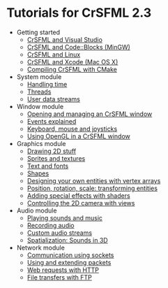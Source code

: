 # Tutorials for CrSFML 2.3

* Getting started
  * [CrSFML and Visual Studio](start-vc.md "CrSFML and Visual Studio")
  * [CrSFML and Code::Blocks (MinGW)](start-cb.md "CrSFML and Code::Blocks")
  * [CrSFML and Linux](start-linux.md "CrSFML and Linux")
  * [CrSFML and Xcode (Mac OS X)](start-osx.md "CrSFML and Mac OS X")
  * [Compiling CrSFML with CMake](compile-with-cmake.md "Compiling CrSFML with CMake")
* System module
  * [Handling time](system-time.md "Handling time")
  * [Threads](system-thread.md "Threads")
  * [User data streams](system-stream.md "User data streams")
* Window module
  * [Opening and managing an CrSFML window](window-window.md "Opening and managing an CrSFML window")
  * [Events explained](window-events.md "Events")
  * [Keyboard, mouse and joysticks](window-inputs.md "Real-time inputs")
  * [Using OpenGL in a CrSFML window](window-opengl.md "OpenGL")
* Graphics module
  * [Drawing 2D stuff](graphics-draw.md "Drawing 2D stuff")
  * [Sprites and textures](graphics-sprite.md "Sprites and textures")
  * [Text and fonts](graphics-text.md "Text and fonts")
  * [Shapes](graphics-shape.md "Shapes")
  * [Designing your own entities with vertex arrays](graphics-vertex-array.md "Designing your own entities with vertex arrays")
  * [Position, rotation, scale: transforming entities](graphics-transform.md "Position, rotation, scale: transforming entities")
  * [Adding special effects with shaders](graphics-shader.md "Adding special effects with shaders")
  * [Controlling the 2D camera with views](graphics-view.md "Controlling the 2D camera with views")
* Audio module
  * [Playing sounds and music](audio-sounds.md "Playing sounds and music")
  * [Recording audio](audio-recording.md "Recording audio")
  * [Custom audio streams](audio-streams.md "Custom audio streams")
  * [Spatialization: Sounds in 3D](audio-spatialization.md "Spatialization")
* Network module
  * [Communication using sockets](network-socket.md "Communication using sockets")
  * [Using and extending packets](network-packet.md "Using and extending packets")
  * [Web requests with HTTP](network-http.md "Web requests with HTTP")
  * [File transfers with FTP](network-ftp.md "File transfers with FTP")
